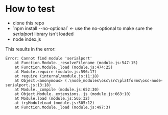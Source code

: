 # How to test

* clone this repo
* ´npm install --no-optional´  <- use the no-optional to make sure the _serialport_ library isn't loaded
* node index.js

This results in the error:

```
Error: Cannot find module 'serialport'
    at Function.Module._resolveFilename (module.js:547:15)
    at Function.Module._load (module.js:474:25)
    at Module.require (module.js:596:17)
    at require (internal/module.js:11:18)
    at Object.<anonymous> (.\node_modules\osc\src\platforms\osc-node-serialport.js:13:18)
    at Module._compile (module.js:652:30)
    at Object.Module._extensions..js (module.js:663:10)
    at Module.load (module.js:565:32)
    at tryModuleLoad (module.js:505:12)
    at Function.Module._load (module.js:497:3)
```
